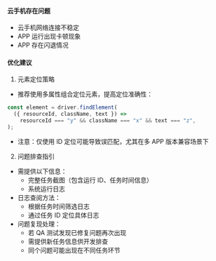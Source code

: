 #### 云手机存在问题
- 云手机网络连接不稳定
- APP 运行出现卡顿现象
- APP 存在闪退情况

#### 优化建议
1. 元素定位策略
- 推荐使用多属性组合定位元素，提高定位准确性：
```javascript
const element = driver.findElement(
  ({ resourceId, className, text }) =>
    resourceId === "y" && className === "x" && text === "z",
);
```
- 注意：仅使用 ID 定位可能导致误匹配，尤其在多 APP 版本兼容场景下

2. 问题排查指引
- 需提供以下信息：
  - 完整任务截图（包含运行 ID、任务时间信息）
  - 系统运行日志
- 日志查阅方法：
  - 根据任务时间筛选日志
  - 通过任务 ID 定位具体日志
- 问题复现处理：
  - 若 QA 测试发现已修复问题再次出现
  - 需提供新任务信息供开发排查
  - 同个问题可能出现在不同任务环节
